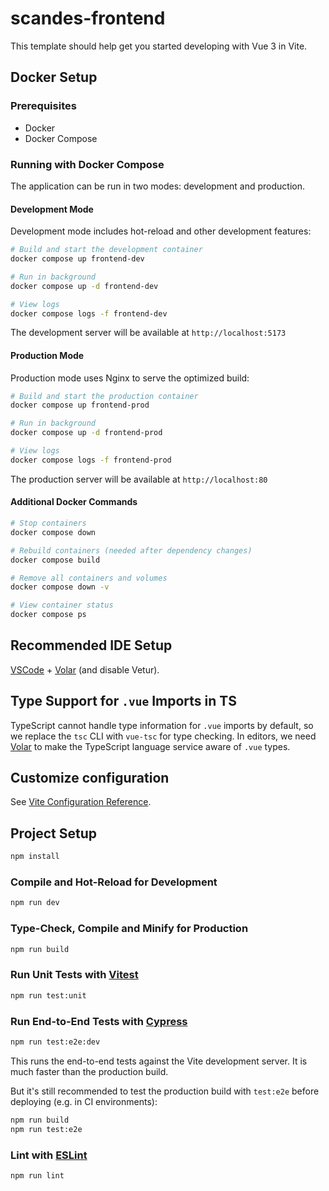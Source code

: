 # scandes-frontend

This template should help get you started developing with Vue 3 in Vite.

## Docker Setup

### Prerequisites

- Docker
- Docker Compose

### Running with Docker Compose

The application can be run in two modes: development and production.

#### Development Mode

Development mode includes hot-reload and other development features:

```sh
# Build and start the development container
docker compose up frontend-dev

# Run in background
docker compose up -d frontend-dev

# View logs
docker compose logs -f frontend-dev
```

The development server will be available at `http://localhost:5173`

#### Production Mode

Production mode uses Nginx to serve the optimized build:

```sh
# Build and start the production container
docker compose up frontend-prod

# Run in background
docker compose up -d frontend-prod

# View logs
docker compose logs -f frontend-prod
```

The production server will be available at `http://localhost:80`

#### Additional Docker Commands

```sh
# Stop containers
docker compose down

# Rebuild containers (needed after dependency changes)
docker compose build

# Remove all containers and volumes
docker compose down -v

# View container status
docker compose ps
```

## Recommended IDE Setup

[VSCode](https://code.visualstudio.com/) + [Volar](https://marketplace.visualstudio.com/items?itemName=Vue.volar) (and disable Vetur).

## Type Support for `.vue` Imports in TS

TypeScript cannot handle type information for `.vue` imports by default, so we replace the `tsc` CLI with `vue-tsc` for type checking. In editors, we need [Volar](https://marketplace.visualstudio.com/items?itemName=Vue.volar) to make the TypeScript language service aware of `.vue` types.

## Customize configuration

See [Vite Configuration Reference](https://vite.dev/config/).

## Project Setup

```sh
npm install
```

### Compile and Hot-Reload for Development

```sh
npm run dev
```

### Type-Check, Compile and Minify for Production

```sh
npm run build
```

### Run Unit Tests with [Vitest](https://vitest.dev/)

```sh
npm run test:unit
```

### Run End-to-End Tests with [Cypress](https://www.cypress.io/)

```sh
npm run test:e2e:dev
```

This runs the end-to-end tests against the Vite development server.
It is much faster than the production build.

But it's still recommended to test the production build with `test:e2e` before deploying (e.g. in CI environments):

```sh
npm run build
npm run test:e2e
```

### Lint with [ESLint](https://eslint.org/)

```sh
npm run lint
```
